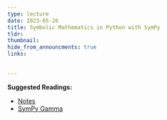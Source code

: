 ```yaml
---
type: lecture
date: 2023-05-26
title: Symbolic Mathematics in Python with SymPy
tldr: 
thumbnail: 
hide_from_announcments: true
links: 

      
---
```

**Suggested Readings:**
- [Notes](https://hackmd.io/@phonchi/programming-ch11)
- [SymPy Gamma](https://gamma.sympy.org/)


